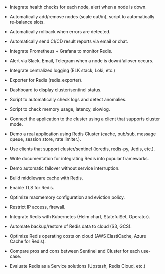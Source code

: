 - Integrate health checks for each node, alert when a node is down.
- Automatically add/remove nodes (scale out/in), script to automatically re-balance slots.
- Automatically rollback when errors are detected.

- Automatically send CI/CD result reports via email or chat.
- Integrate Prometheus + Grafana to monitor Redis.
- Alert via Slack, Email, Telegram when a node is down/failover occurs.
- Integrate centralized logging (ELK stack, Loki, etc.)
- Exporter for Redis (redis_exporter).
- Dashboard to display cluster/sentinel status.
- Script to automatically check logs and detect anomalies.
- Script to check memory usage, latency, slowlog.

- Connect the application to the cluster using a client that supports cluster mode.
- Demo a real application using Redis Cluster (cache, pub/sub, message queue, session store, rate limiter.).
- Use clients that support cluster/sentinel (ioredis, redis-py, Jedis, etc.).
- Write documentation for integrating Redis into popular frameworks.
- Demo automatic failover without service interruption.
- Build middleware cache with Redis.

- Enable TLS for Redis.
- Optimize maxmemory configuration and eviction policy.
- Restrict IP access, firewall.
- Integrate Redis with Kubernetes (Helm chart, StatefulSet, Operator).
- Automate backup/restore of Redis data to cloud (S3, GCS).
- Optimize Redis operating costs on cloud (AWS ElastiCache, Azure Cache for Redis).
- Compare pros and cons between Sentinel and Cluster for each use-case.
- Evaluate Redis as a Service solutions (Upstash, Redis Cloud, etc.)
